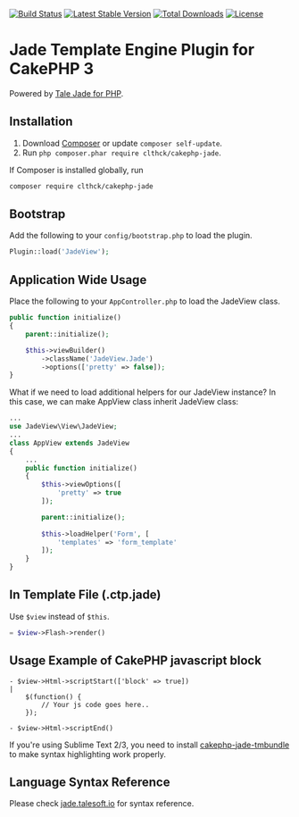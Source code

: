 [![Build Status](https://travis-ci.org/clthck/cakephp-jade.svg)](https://travis-ci.org/clthck/cakephp-jade)
[![Latest Stable Version](https://poser.pugx.org/clthck/cakephp-jade/v/stable)](https://packagist.org/packages/clthck/cakephp-jade)
[![Total Downloads](https://poser.pugx.org/clthck/cakephp-jade/downloads)](https://packagist.org/packages/clthck/cakephp-jade)
[![License](https://poser.pugx.org/clthck/cakephp-jade/license)](https://packagist.org/packages/clthck/cakephp-jade)

# Jade Template Engine Plugin for CakePHP 3

Powered by [Tale Jade for PHP](https://github.com/Talesoft/tale-jade).

## Installation

1. Download [Composer](http://getcomposer.org/doc/00-intro.md) or update `composer self-update`.
2. Run `php composer.phar require clthck/cakephp-jade`.

If Composer is installed globally, run
```bash
composer require clthck/cakephp-jade
```

## Bootstrap

Add the following to your `config/bootstrap.php` to load the plugin.

```php
Plugin::load('JadeView');
```

## Application Wide Usage

Place the following to your `AppController.php` to load the JadeView class.
```php
public function initialize()
{
    parent::initialize();

    $this->viewBuilder()
        ->className('JadeView.Jade')
        ->options(['pretty' => false]);
}
```

What if we need to load additional helpers for our JadeView instance?
In this case, we can make AppView class inherit JadeView class:
```php
...
use JadeView\View\JadeView;
...
class AppView extends JadeView
{
	...
	public function initialize()
	{
	    $this->viewOptions([
	        'pretty' => true
	    ]);

	    parent::initialize();
	    
	    $this->loadHelper('Form', [
	        'templates' => 'form_template'
	    ]);
	}
}
```

## In Template File (.ctp.jade)

Use `$view` instead of `$this`.
```php
= $view->Flash->render()
```

## Usage Example of CakePHP javascript block

	- $view->Html->scriptStart(['block' => true])
	|
		$(function() {
			// Your js code goes here..
		});

	- $view->Html->scriptEnd()

If you're using Sublime Text 2/3, you need to install [cakephp-jade-tmbundle](http://github.com/clthck/cakephp-jade-tmbundle/tree/master) to make syntax highlighting work properly.

## Language Syntax Reference

Please check [jade.talesoft.io](http://jade.talesoft.io/) for syntax reference.
